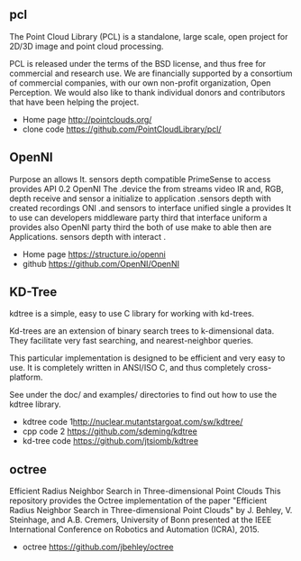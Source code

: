 ## pcl
The Point Cloud Library (PCL) is a standalone, large scale, open project for 2D/3D image and point cloud processing.

PCL is released under the terms of the BSD license, and thus free for commercial and research use. We are financially supported by a consortium of commercial companies, with our own non-profit organization, Open Perception. We would also like to thank individual donors and contributors that have been helping the project.

- Home page <http://pointclouds.org/>
- clone code <https://github.com/PointCloudLibrary/pcl/> 


## OpenNI
Purpose an allows It. sensors depth compatible PrimeSense to access provides API 0.2 OpenNI The
 .device the from streams video IR and, RGB, depth receive and sensor a initialize to application
.sensors depth with created recordings ONI .and sensors to interface unified single a provides It
to use can developers middleware party third that interface uniform a provides also OpenNI
party third the both of use make to able then are Applications. sensors depth with interact
.

- Home page <https://structure.io/openni>
- github <https://github.com/OpenNI/OpenNI>

## KD-Tree
kdtree is a simple, easy to use C library for working with kd-trees.

Kd-trees are an extension of binary search trees to k-dimensional data. They facilitate very fast searching, and nearest-neighbor queries.

This particular implementation is designed to be efficient and very easy to use. It is completely written in ANSI/ISO C, and thus completely cross-platform.

See under the doc/ and examples/ directories to find out how to use the kdtree library.

- kdtree code 1<http://nuclear.mutantstargoat.com/sw/kdtree/>
- cpp code 2 <https://github.com/sdeming/kdtree>
- kd-tree code <https://github.com/jtsiomb/kdtree>


## octree
Efficient Radius Neighbor Search in Three-dimensional Point Clouds
This repository provides the Octree implementation of the paper "Efficient Radius Neighbor Search in Three-dimensional Point Clouds" by J. Behley, V. Steinhage, and A.B. Cremers, University of Bonn presented at the IEEE International Conference on Robotics and Automation (ICRA), 2015.
- octree <https://github.com/jbehley/octree>